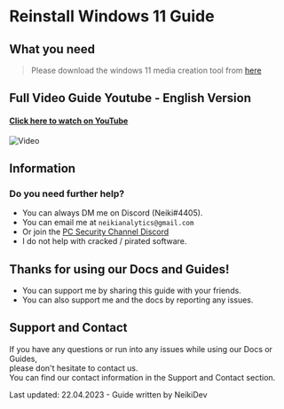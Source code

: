 # Reinstall Windows 11 Guide

## What you need

> Please download the windows 11 media creation tool from [here](https://www.microsoft.com/software-download/windows11) <br>

## Full Video Guide Youtube - English Version

#### [Click here to watch on YouTube](https://www.youtube.com/watch?v=UL-nMvBgNZg)

![Video](https://www.youtube.com/embed/UL-nMvBgNZg ':include :type=iframe width=100% height=560 frameborder=0 allow=accelerometer; autoplay; clipboard-write; encrypted-media; gyroscope; picture-in-picture; web-share allowfullscreen ')

## Information

### Do you need further help?

* You can always DM me on Discord (Neiki#4405). <br>
* You can email me at `neikianalytics@gmail.com` <br>
* Or join the [PC Security Channel Discord](https://discord.gg/pcsecuritychannel)
* I do not help with cracked / pirated software. <br>

## Thanks for using our Docs and Guides!

* You can support me by sharing this guide with your friends. <br>
* You can also support me and the docs by reporting any issues. <br>

## Support and Contact
If you have any questions or run into any issues while using our Docs or Guides,  <br>
please don't hesitate to contact us. <br>
You can find our contact information in the Support and Contact section.

<p class="warn"> Last updated: 22.04.2023 - Guide written by NeikiDev </p>